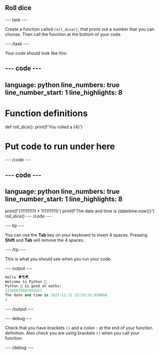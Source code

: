 ## Roll dice

--- task ---

Create a function called `roll_dice()`, that prints out a number that you can choose. Then call the function at the bottom of your code.

--- /task ---

Your code should look like this:

--- code ---
---
language: python
line_numbers: true
line_number_start: 1
line_highlights: 8
---
# Function definitions        

def roll_dice():
    print(f'You rolled a {4}')
    
# Put code to run under here
--- /code ---

--- code ---
---
language: python
line_numbers: true
line_number_start: 1
line_highlights: 8
---
print(f'{111111111 * 111111111}')
print(f'The date and time is {datetime.now()}')
roll_dice()
--- /code ---

--- tip ---

You can use the **Tab** key on your keyboard to insert 4 spaces. Pressing **Shift** and **Tab** will remove the 4 spaces.

--- /tip ---

This is what you should see when you run your code.

--- output ---

```python
Hello 🌍🌎🌏
Welcome to Python 🐍
Python 🐍 is good at maths!
12345678987654321
The date and time is 2023-11-21 15:55:33.038000
4
```

--- /output ---

--- debug ---

Check that you have brackets `()` and a colon `:` at the end of your function definition. Also check you are using brackets `()` when you call your function.

--- /debug ---
